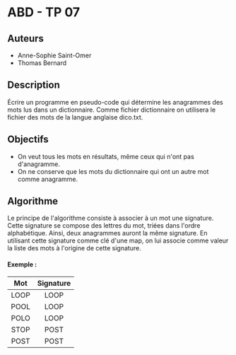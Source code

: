 ABD - TP 07
===========

Auteurs
-------

- Anne-Sophie Saint-Omer
- Thomas Bernard

Description
-----------

Écrire un programme en pseudo-code qui détermine les anagrammes des mots lus dans un dictionnaire. Comme fichier dictionnaire on utilisera le fichier des mots de la langue anglaise dico.txt.

Objectifs
---------

- On veut tous les mots en résultats, même ceux qui n'ont pas d'anagramme.
- On ne conserve que les mots du dictionnaire qui ont un autre mot comme anagramme.

Algorithme
----------

Le principe de l'algorithme consiste à associer à un mot une signature. Cette signature se compose des lettres du mot, triées dans l'ordre alphabétique. Ainsi, deux anagrammes auront la même signature. En utilisant cette signature comme clé d'une map, on lui associe comme valeur la liste des mots à l'origine de cette signature.

#### Exemple :

| Mot  | Signature |
|:----:|:---------:|
| LOOP | LOOP      |
| POOL | LOOP      |
| POLO | LOOP      |
| STOP | POST      |
| POST | POST      |
